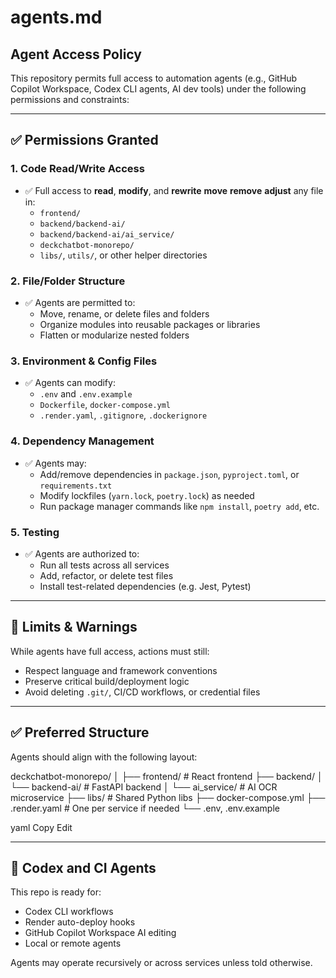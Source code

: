 # agents.md

## Agent Access Policy

This repository permits full access to automation agents (e.g., GitHub Copilot Workspace, Codex CLI agents, AI dev tools) under the following permissions and constraints:

---

## ✅ Permissions Granted

### 1. **Code Read/Write Access**
- ✅ Full access to **read**, **modify**, and **rewrite** **move** **remove** **adjust** any file in:
  - `frontend/`
  - `backend/backend-ai/`
  - `backend/backend-ai/ai_service/`
  - `deckchatbot-monorepo/`
  - `libs/`, `utils/`, or other helper directories

### 2. **File/Folder Structure**
- ✅ Agents are permitted to:
  - Move, rename, or delete files and folders
  - Organize modules into reusable packages or libraries
  - Flatten or modularize nested folders

### 3. **Environment & Config Files**
- ✅ Agents can modify:
  - `.env` and `.env.example`
  - `Dockerfile`, `docker-compose.yml`
  - `.render.yaml`, `.gitignore`, `.dockerignore`

### 4. **Dependency Management**
- ✅ Agents may:
  - Add/remove dependencies in `package.json`, `pyproject.toml`, or `requirements.txt`
  - Modify lockfiles (`yarn.lock`, `poetry.lock`) as needed
  - Run package manager commands like `npm install`, `poetry add`, etc.

### 5. **Testing**
- ✅ Agents are authorized to:
  - Run all tests across all services
  - Add, refactor, or delete test files
  - Install test-related dependencies (e.g. Jest, Pytest)

---

## 🚫 Limits & Warnings

While agents have full access, actions must still:
- Respect language and framework conventions
- Preserve critical build/deployment logic
- Avoid deleting `.git/`, CI/CD workflows, or credential files

---

## ✅ Preferred Structure

Agents should align with the following layout:

deckchatbot-monorepo/
│
├── frontend/ # React frontend
├── backend/
│ └── backend-ai/ # FastAPI backend
│ └── ai_service/ # AI OCR microservice
├── libs/ # Shared Python libs
├── docker-compose.yml
├── .render.yaml # One per service if needed
└── .env, .env.example

yaml
Copy
Edit

---

## 🧠 Codex and CI Agents

This repo is ready for:
- Codex CLI workflows
- Render auto-deploy hooks
- GitHub Copilot Workspace AI editing
- Local or remote agents

Agents may operate recursively or across services unless told otherwise.